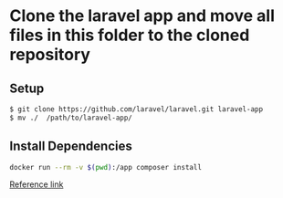 # Clone the laravel app and move all files in this folder to the cloned repository

## Setup

```sh
$ git clone https://github.com/laravel/laravel.git laravel-app
$ mv ./  /path/to/laravel-app/
```

## Install Dependencies

```sh
docker run --rm -v $(pwd):/app composer install
```


[Reference link](https://www.digitalocean.com/community/tutorials/how-to-set-up-laravel-nginx-and-mysql-with-docker-compose)
